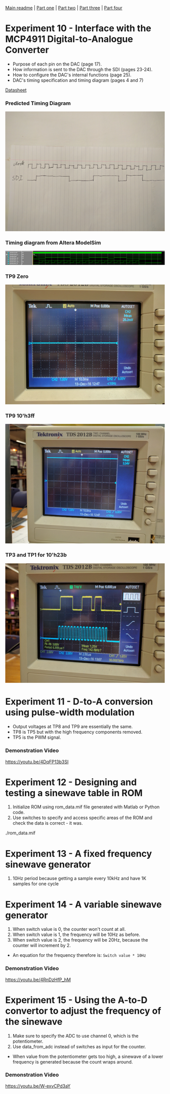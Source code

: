 [Main readme](../readme.MD) | [Part one](../part_1) | [Part two](../part_2) | [Part three](../part_3) | [Part four](../part_4)

# Experiment 10 - Interface with the MCP4911 Digital-to-Analogue Converter

* Purpose of each pin on the DAC (page 17).
* How information is sent to the DAC through the SDI (pages 23-24).
* How to configure the DAC's internal functions (page 25).
* DAC's timing specification and timing diagram (pages 4 and 7)

[Datasheet](./MCP49x1.pdf)

### Predicted Timing Diagram
![Timing Diagram](./ex_10/handdiagram.jpg)

### Timing diagram from Altera ModelSim 
![Quartus simulation](./ex_10/Timingdiagram.PNG)

### TP9 Zero
![Zero](./ex_10/IMG_20161213_122941.jpg)

### TP9 10'h3ff
![3ff](./ex_10/IMG_20161213_122918.jpg)

### TP3 and TP1 for 10'h23b
![23b](./ex_10/IMG_20161213_125016.jpg)

# Experiment 11 - D-to-A conversion using pulse-width modulation

* Output voltages at TP8 and TP9 are essentially the same.
* TP8 is TP5 but with the high frequency components removed.
* TP5 is the PWM signal.

### Demonstration Video
https://youtu.be/4DqFP13b3SI

# Experiment 12 - Designing and testing a sinewave table in ROM

1. Initialize ROM using rom_data.mif file generated with Matlab or Python code.
2. Use switches to specify and access specific areas of the ROM and check the data is correct - it was.

./rom_data.mif

# Experiment 13 - A fixed frequency sinewave generator

1. 10Hz period because getting a sample every 10kHz and have 1K samples for one cycle

# Experiment 14 - A variable sinewave generator

1. When switch value is 0, the counter won't count at all.
2. When switch value is 1, the frequency will be 10Hz as before.
3. When switch value is 2, the frequency will be 20Hz, because the counter will increment by 2.

* An equation for the frequency therefore is: `Switch value * 10Hz`

### Demonstration Video
https://youtu.be/4RnDzHfP_hM


# Experiment 15 - Using the A-to-D convertor to adjust the frequency of the sinewave

1. Make sure to specify the ADC to use channel 0, which is the potentiometer.
2. Use data_from_adc instead of switches as input for the counter.

* When value from the potentiometer gets too high, a sinewave of a lower frequency is generated because the count wraps around.

### Demonstration Video
https://youtu.be/W-exvCPd3aY